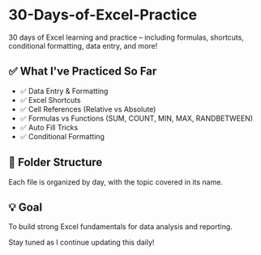 # 30-Days-of-Excel-Practice
30 days of Excel learning and practice – including formulas, shortcuts, conditional formatting, data entry, and more!

## ✅ What I've Practiced So Far

- ✅ Data Entry & Formatting
- ✅ Excel Shortcuts
- ✅ Cell References (Relative vs Absolute)
- ✅ Formulas vs Functions (SUM, COUNT, MIN, MAX, RANDBETWEEN)
- ✅ Auto Fill Tricks
- ✅ Conditional Formatting
  
## 📁 Folder Structure
Each file is organized by day, with the topic covered in its name.

## 💡 Goal
To build strong Excel fundamentals for data analysis and reporting.

Stay tuned as I continue updating this daily!

